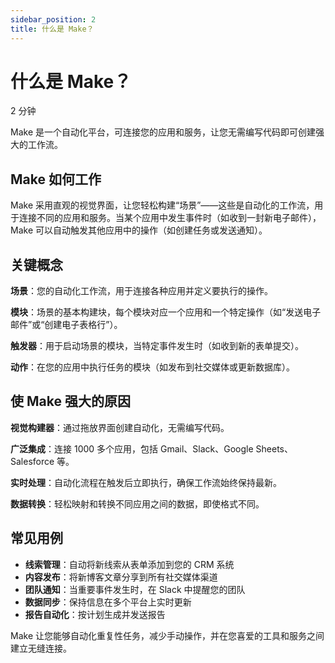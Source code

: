 ```yaml
---
sidebar_position: 2
title: 什么是 Make？
---
```


# 什么是 Make？

2 分钟

Make 是一个自动化平台，可连接您的应用和服务，让您无需编写代码即可创建强大的工作流。

## Make 如何工作

Make 采用直观的视觉界面，让您轻松构建“场景”——这些是自动化的工作流，用于连接不同的应用和服务。当某个应用中发生事件时（如收到一封新电子邮件），Make 可以自动触发其他应用中的操作（如创建任务或发送通知）。

## 关键概念

**场景**：您的自动化工作流，用于连接各种应用并定义要执行的操作。

**模块**：场景的基本构建块，每个模块对应一个应用和一个特定操作（如“发送电子邮件”或“创建电子表格行”）。

**触发器**：用于启动场景的模块，当特定事件发生时（如收到新的表单提交）。

**动作**：在您的应用中执行任务的模块（如发布到社交媒体或更新数据库）。

## 使 Make 强大的原因

**视觉构建器**：通过拖放界面创建自动化，无需编写代码。

**广泛集成**：连接 1000 多个应用，包括 Gmail、Slack、Google Sheets、Salesforce 等。

**实时处理**：自动化流程在触发后立即执行，确保工作流始终保持最新。

**数据转换**：轻松映射和转换不同应用之间的数据，即使格式不同。

## 常见用例

- **线索管理**：自动将新线索从表单添加到您的 CRM 系统
- **内容发布**：将新博客文章分享到所有社交媒体渠道
- **团队通知**：当重要事件发生时，在 Slack 中提醒您的团队
- **数据同步**：保持信息在多个平台上实时更新
- **报告自动化**：按计划生成并发送报告

Make 让您能够自动化重复性任务，减少手动操作，并在您喜爱的工具和服务之间建立无缝连接。
